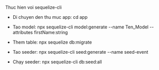 Thuc hien voi sequelize-cli
- Di chuyen den thu muc app: cd app
- Tao model: npx sequelize-cli model:generate --name Ten_Model --attributes firstName:string
- Them table: npx sequelize db:migrate

- Tao seeder: npx sequelize-cli seed:generate --name seed-event
- Chạy seeder: npx sequelize-cli db:seed:all    